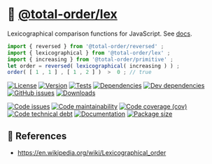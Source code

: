 :dango: [@total-order/lex](https://total-order.github.io/lex)
==

Lexicographical comparison functions for JavaScript.
See [docs](https://total-order.github.io/lex/index.html).

```js
import { reversed } from '@total-order/reversed' ;
import { lexicographical } from '@total-order/lex' ;
import { increasing } from '@total-order/primitive' ;
let order = reversed( lexicographical( increasing ) ) ;
order( [ 1 , 1 ] , [ 1 , 2 ] )  >  0 ; // true
```

[![License](https://img.shields.io/github/license/total-order/lex.svg)](https://raw.githubusercontent.com/total-order/lex/main/LICENSE)
[![Version](https://img.shields.io/npm/v/@total-order/lex.svg)](https://www.npmjs.org/package/@total-order/lex)
[![Tests](https://img.shields.io/github/workflow/status/total-order/lex/ci:test?event=push&label=tests)](https://github.com/total-order/lex/actions/workflows/ci:test.yml?query=branch:main)
[![Dependencies](https://img.shields.io/david/total-order/lex.svg)](https://david-dm.org/total-order/lex)
[![Dev dependencies](https://img.shields.io/david/dev/total-order/lex.svg)](https://david-dm.org/total-order/lex?type=dev)
[![GitHub issues](https://img.shields.io/github/issues/total-order/lex.svg)](https://github.com/total-order/lex/issues)
[![Downloads](https://img.shields.io/npm/dm/@total-order/lex.svg)](https://www.npmjs.org/package/@total-order/lex)

[![Code issues](https://img.shields.io/codeclimate/issues/total-order/lex.svg)](https://codeclimate.com/github/total-order/lex/issues)
[![Code maintainability](https://img.shields.io/codeclimate/maintainability/total-order/lex.svg)](https://codeclimate.com/github/total-order/lex/trends/churn)
[![Code coverage (cov)](https://img.shields.io/codecov/c/gh/total-order/lex/main.svg)](https://codecov.io/gh/total-order/lex)
[![Code technical debt](https://img.shields.io/codeclimate/tech-debt/total-order/lex.svg)](https://codeclimate.com/github/total-order/lex/trends/technical_debt)
[![Documentation](https://total-order.github.io/lex/badge.svg)](https://total-order.github.io/lex/source.html)
[![Package size](https://img.shields.io/bundlephobia/minzip/@total-order/lex)](https://bundlephobia.com/result?p=@total-order/lex)

## :scroll: References

  - https://en.wikipedia.org/wiki/Lexicographical_order

